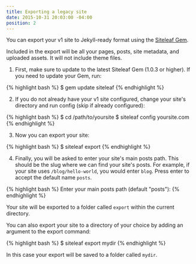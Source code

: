 ```yaml
---
title: Exporting a legacy site
date: 2015-10-31 20:03:00 -04:00
position: 2
---
```


You can export your v1 site to Jekyll-ready format using the [Siteleaf Gem](https://github.com/siteleaf/siteleaf-gem).

Included in the export will be all your pages, posts, site metadata, and uploaded assets. It will not include theme files.

1) First, make sure to update to the latest Siteleaf Gem (1.0.3 or higher). If you need to update your Gem, run:

{% highlight bash %}
$ gem update siteleaf
{% endhighlight %}

2) If you do not already have your v1 site configured, change your site's directory and run config (skip if already configured):

{% highlight bash %}
$ cd /path/to/yoursite
$ siteleaf config yoursite.com
{% endhighlight %}

3) Now you can export your site:

{% highlight bash %}
$ siteleaf export
{% endhighlight %}

4) Finally, you will be asked to enter your site's main posts path. This should be the slug where we can find your site's posts. For example, if your site uses `/blog/hello-world`, you would enter `blog`. Press enter to accept the default name `posts`.

{% highlight bash %}
Enter your main posts path (default "posts"):
{% endhighlight %}

Your site will be exported to a folder called `export` within the current directory.

<div class="tip">
You can also export your site to a directory of your choice by adding an argument to the export command:

{% highlight bash %}
$ siteleaf export mydir
{% endhighlight %}

In this case your export will be saved to a folder called `mydir`.
</div>